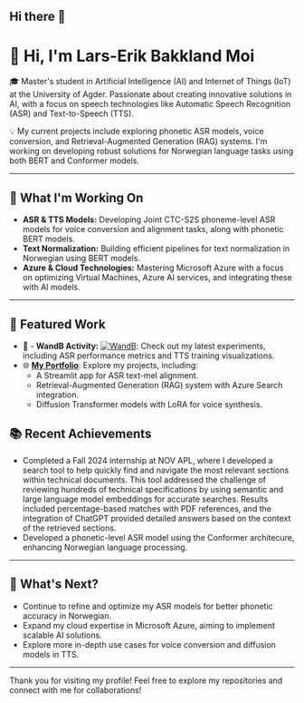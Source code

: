 ## Hi there 👋

# 👋 Hi, I'm Lars-Erik Bakkland Moi

🎓 Master's student in Artificial Intelligence (AI) and Internet of Things (IoT) at the University of Agder. Passionate about creating innovative solutions in AI, with a focus on speech technologies like Automatic Speech Recognition (ASR) and Text-to-Speech (TTS).

💡 My current projects include exploring phonetic ASR models, voice conversion, and Retrieval-Augmented Generation (RAG) systems. I'm working on developing robust solutions for Norwegian language tasks using both BERT and Conformer models.

---

## 🔭 What I'm Working On

- **ASR & TTS Models:** Developing Joint CTC-S2S phoneme-level ASR models for voice conversion and alignment tasks, along with phonetic BERT models.
- **Text Normalization:** Building efficient pipelines for text normalization in Norwegian using BERT models.
- **Azure & Cloud Technologies:** Mastering Microsoft Azure with a focus on optimizing Virtual Machines, Azure AI services, and integrating these with AI models.

---

## 🌟 Featured Work

- 🧪 - **WandB Activity:** [![WandB](https://img.shields.io/badge/WandB-View%20Profile-blue)](https://wandb.ai/lemoi18): Check out my latest experiments, including ASR performance metrics and TTS training visualizations.
- 🌐 **[My Portfolio](https://github.com/your_username)**: Explore my projects, including:
  - A Streamlit app for ASR text-mel alignment.
  - Retrieval-Augmented Generation (RAG) system with Azure Search integration.
  - Diffusion Transformer models with LoRA for voice synthesis.

## 📚 Recent Achievements

- Completed a Fall 2024 internship at NOV APL, where I developed a search tool to help quickly find and navigate the most relevant sections within technical documents. This tool addressed the challenge of reviewing hundreds of technical specifications by using semantic and large language model embeddings for accurate searches. Results included percentage-based matches with PDF references, and the integration of ChatGPT provided detailed answers based on the context of the retrieved sections.
- Developed a phonetic-level ASR model using the Conformer architecure, enhancing Norwegian language processing.
---

## 📅 What's Next?

- Continue to refine and optimize my ASR models for better phonetic accuracy in Norwegian.
- Expand my cloud expertise in Microsoft Azure, aiming to implement scalable AI solutions.
- Explore more in-depth use cases for voice conversion and diffusion models in TTS.

---

Thank you for visiting my profile! Feel free to explore my repositories and connect with me for collaborations!



<!--
**lemoi18/lemoi18** is a ✨ _special_ ✨ repository because its `README.md` (this file) appears on your GitHub profile.

Here are some ideas to get you started:

- 🔭 I’m currently working on ...
- 🌱 I’m currently learning ...
- 👯 I’m looking to collaborate on ...
- 🤔 I’m looking for help with ...
- 💬 Ask me about ...
- 📫 How to reach me: ...
- 😄 Pronouns: ...
- ⚡ Fun fact: ...
-->
